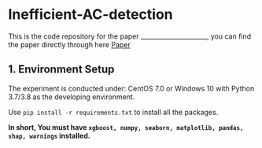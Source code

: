 # Inefficient-AC-detection

This is the code repository for the paper _____________________, you can find the paper directly through here 
[Paper](www.github.com)


## 1. Environment Setup
The experiment is conducted under: CentOS 7.0 or Windows 10 with Python 3.7/3.8 as the developing environment.

Use `pip install -r requirements.txt` to install all the packages. 

**In short, You must have `xgboost, numpy, seaborn, matplotlib, pandas, shap, warnings` installed.**




